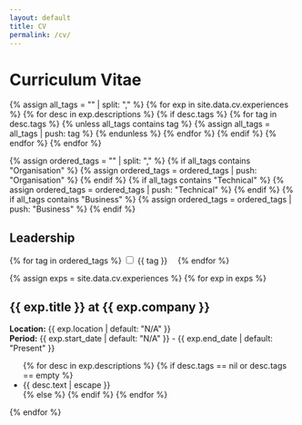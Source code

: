 ```yaml
---
layout: default
title: CV
permalink: /cv/
---
```


<h1>Curriculum Vitae</h1>

<!-- Collect all unique tags from all descriptions -->
{% assign all_tags = "" | split: "," %}
{% for exp in site.data.cv.experiences %}
{% for desc in exp.descriptions %}
{% if desc.tags %}
{% for tag in desc.tags %}
{% unless all_tags contains tag %}
{% assign all_tags = all_tags | push: tag %}
{% endunless %}
{% endfor %}
{% endif %}
{% endfor %}
{% endfor %}

<!-- Define the order of tags -->
{% assign ordered_tags = "" | split: "," %}
{% if all_tags contains "Organisation" %}
{% assign ordered_tags = ordered_tags | push: "Organisation" %}
{% endif %}
{% if all_tags contains "Technical" %}
{% assign ordered_tags = ordered_tags | push: "Technical" %}
{% endif %}
{% if all_tags contains "Business" %}
{% assign ordered_tags = ordered_tags | push: "Business" %}
{% endif %}

<h2>Leadership</h2>
<form id="cv-tags-form">
  {% for tag in ordered_tags %}
    <label style="margin-right:1em;"><input type="checkbox" value="{{ tag | uri_escape }}" onchange="filterCV()"> {{ tag }}</label>
  {% endfor %}
</form>

<div id="cv-content">
{% assign exps = site.data.cv.experiences %}
{% for exp in exps %}
  <h2>{{ exp.title }} at {{ exp.company }}</h2>
  <p><strong>Location:</strong> {{ exp.location | default: "N/A" }}<br>
  <strong>Period:</strong> {{ exp.start_date | default: "N/A" }} - {{ exp.end_date | default: "Present" }}
  </p>
  <ul>
    {% for desc in exp.descriptions %}
      {% if desc.tags == nil or desc.tags == empty %}
        <li data-tags="always" class="tag-always">{{ desc.text | escape }}</li>
      {% else %}
        <li data-tags="{{ desc.tags | join: ',' | uri_escape }}" style="display:none;">{{ desc.text }}</li>
      {% endif %}
    {% endfor %}

  </ul>
{% endfor %}
</div>

<script>
function filterCV() {
  var checked = Array.from(document.querySelectorAll('#cv-tags-form input[type=checkbox]:checked')).map(cb => decodeURIComponent(cb.value).trim());
  var lis = document.querySelectorAll('#cv-content li');
  lis.forEach(li => {
    var tags = decodeURIComponent(li.getAttribute('data-tags')).split(',').map(tag => tag.trim());
    if (tags.includes('always') || tags.some(tag => checked.includes(tag))) {
      li.style.display = '';
    } else {
      li.style.display = 'none';
    }
  });
}
</script>
